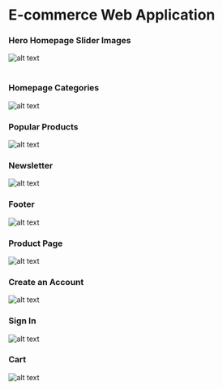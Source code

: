 # E-commerce Web Application 


### Hero Homepage Slider Images
![alt text](https://github.com/breebrowder/test_react-app/blob/main/img/img(1).png)<br />
<br />



### Homepage Categories 
![alt text](https://github.com/breebrowder/test_react-app/blob/main/img/img(2).png)


### Popular Products
![alt text](https://github.com/breebrowder/test_react-app/blob/main/img/img(3).png)


### Newsletter
![alt text](https://github.com/breebrowder/test_react-app/blob/main/img/img(4).png)


### Footer
![alt text](https://github.com/breebrowder/test_react-app/blob/main/img/img(5).png)

### Product Page
![alt text](https://github.com/breebrowder/test_react-app/blob/main/img/img(6).png)

### Create an Account
![alt text](https://github.com/breebrowder/test_react-app/blob/main/img/img(9).png)

### Sign In
![alt text](https://github.com/breebrowder/test_react-app/blob/main/img/img(10).png)

### Cart
![alt text](https://github.com/breebrowder/test_react-app/blob/main/img/img(11).png)
